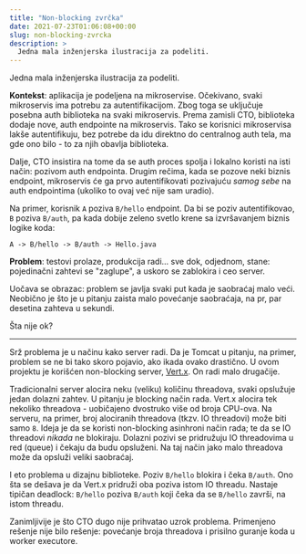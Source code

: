 ```yaml
---
title: "Non-blocking zvrčka"
date: 2021-07-23T01:06:08+00:00
slug: non-blocking-zvrcka
description: >
  Jedna mala inženjerska ilustracija za podeliti.
---
```


Jedna mala inženjerska ilustracija za podeliti.

**Kontekst**: aplikacija je podeljena na mikroservise. Očekivano, svaki mikroservis ima potrebu za autentifikacijom. Zbog toga se uključuje posebna auth biblioteka na svaki mikroservis. Prema zamisli CTO, biblioteka dodaje nove, auth endpointe na mikroservis. Tako se korisnici mikroservisa lakše autentifikuju, bez potrebe da idu direktno do centralnog auth tela, ma gde ono bilo - to za njih obavlja biblioteka.

Dalje, CTO insistira na tome da se auth proces spolja i lokalno koristi na isti način: pozivom auth endpointa. Drugim rečima, kada se pozove neki biznis endpoint, mikroservis će ga prvo autentifikovati pozivajuću _samog sebe_ na auth endpointima (ukoliko to ovaj već nije sam uradio).

Na primer, korisnik `A` poziva `B/hello` endpoint. Da bi se poziv autentifikovao, `B` poziva `B/auth`, pa kada dobije zeleno svetlo krene sa izvršavanjem biznis logike koda:

```plaintext
A -> B/hello -> B/auth -> Hello.java
```

**Problem**: testovi prolaze, produkcija radi... sve dok, odjednom, stane: pojedinačni zahtevi se "zaglupe", a uskoro se zablokira i ceo server.

Uočava se obrazac: problem se javlja svaki put kada je saobraćaj malo veći. Neobično je što je u pitanju zaista malo povećanje saobraćaja, na pr, par desetina zahteva u sekundi.

Šta nije ok?

----

Srž problema je u načinu kako server radi. Da je Tomcat u pitanju, na primer, problem se ne bi tako skoro pojavio, ako ikada ovako drastično. U ovom projektu je korišćen non-blocking server, [Vert.x](https://vertx.io). On radi malo drugačije.

Tradicionalni server alocira neku (veliku) količinu threadova, svaki opslužuje jedan dolazni zahtev. U pitanju je blocking način rada. Vert.x alocira tek nekoliko threadova - uobičajeno dvostruko više od broja CPU-ova. Na serveru, na primer, broj alociranih threadova (tkzv. IO threadovi) može biti samo `8`. Ideja je da se koristi non-blocking asinhroni način rada; te da se IO threadovi _nikada_ ne blokiraju. Dolazni pozivi se pridružuju IO threadovima u red (queue) i čekaju da budu opsluženi. Na taj način jako malo threadova može da opsluži veliki saobraćaj.

I eto problema u dizajnu biblioteke. Poziv `B/hello` blokira i čeka `B/auth`. Ono šta se dešava je da Vert.x pridruži oba poziva istom IO threadu. Nastaje tipičan deadlock: `B/hello` poziva `B/auth` koji čeka da se `B/hello` završi, na istom threadu.

Zanimljivije je što CTO dugo nije prihvatao uzrok problema. Primenjeno rešenje nije bilo rešenje: povećanje broja threadova i prisilno guranje koda u worker executore.

